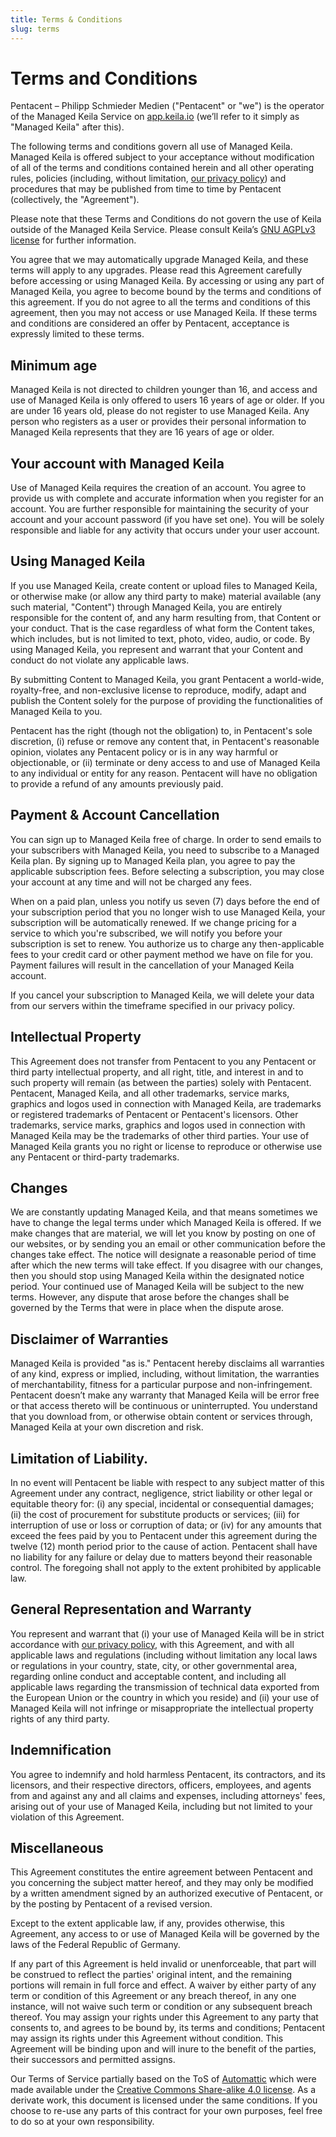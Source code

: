 ```yaml
---
title: Terms & Conditions
slug: terms
---
```

# Terms and Conditions

Pentacent – Philipp Schmieder Medien ("Pentacent" or "we") is the operator of the Managed Keila Service on [app.keila.io](https://app.keila.io) (we’ll refer to it simply as "Managed Keila" after this).

The following terms and conditions govern all use of Managed Keila. Managed Keila is offered subject to your acceptance without modification of all of the terms and conditions contained herein and all other operating rules, policies (including, without limitation, [our privacy policy](/privacy)) and procedures that may be published from time to time by Pentacent (collectively, the "Agreement").

Please note that these Terms and Conditions do not govern the use of Keila outside of the Managed Keila Service. Please consult Keila’s [GNU AGPLv3 license](https://github.com/pentacent/keila/blob/main/LICENSE.md) for further information.

You agree that we may automatically upgrade Managed Keila, and these terms will apply to any upgrades. Please read this Agreement carefully before accessing or using Managed Keila. By accessing or using any part of Managed Keila, you agree to become bound by the terms and conditions of this agreement. If you do not agree to all the terms and conditions of this agreement, then you may not access or use Managed Keila. If these terms and conditions are considered an offer by Pentacent, acceptance is expressly limited to these terms.

## Minimum age

Managed Keila is not directed to children younger than 16, and access and use of Managed Keila is only offered to users 16 years of age or older. If you are under 16 years old, please do not register to use Managed Keila. Any person who registers as a user or provides their personal information to Managed Keila represents that they are 16 years of age or older.

## Your account with Managed Keila

Use of Managed Keila requires the creation of an account. You agree to provide us with complete and accurate information when you register for an account. You are further responsible for maintaining the security of your account and your account password (if you have set one). You will be solely responsible and liable for any activity that occurs under your user account.

## Using Managed Keila

If you use Managed Keila, create content or upload files to Managed Keila, or otherwise make (or allow any third party to make) material available (any such material, "Content") through Managed Keila, you are entirely responsible for the content of, and any harm resulting from, that Content or your conduct. That is the case regardless of what form the Content takes, which includes, but is not limited to text, photo, video, audio, or code. By using Managed Keila, you represent and warrant that your Content and conduct do not violate any applicable laws.

By submitting Content to Managed Keila, you grant Pentacent a world-wide, royalty-free, and non-exclusive license to reproduce, modify, adapt and publish the Content solely for the purpose of providing the functionalities of Managed Keila to you.

Pentacent has the right (though not the obligation) to, in Pentacent's sole discretion, (i) refuse or remove any content that, in Pentacent's reasonable opinion, violates any Pentacent policy or is in any way harmful or objectionable, or (ii) terminate or deny access to and use of Managed Keila to any individual or entity for any reason. Pentacent will have no obligation to provide a refund of any amounts previously paid.

## Payment & Account Cancellation

You can sign up to Managed Keila free of charge. In order to send emails to your subscribers with Managed Keila, you need to subscribe to a Managed Keila plan.
By signing up to Managed Keila plan, you agree to pay the applicable subscription fees. Before selecting a subscription, you may close your account at any time and will not be charged any fees. 

When on a paid plan, unless you notify us seven (7) days before the end of your subscription period that you no longer wish to use Managed Keila, your subscription will be automatically renewed. If we change pricing for a service to which you're subscribed, we will notify you before your subscription is set to renew. You authorize us to charge any then-applicable fees to your credit card or other payment method we have on file for you. Payment failures will result in the cancellation of your Managed Keila account.

If you cancel your subscription to Managed Keila, we will delete your data from our servers within the timeframe specified in our privacy policy.

## Intellectual Property

This Agreement does not transfer from Pentacent to you any Pentacent or third party intellectual property, and all right, title, and interest in and to such property will remain (as between the parties) solely with Pentacent. Pentacent, Managed Keila, and all other trademarks, service marks, graphics and logos used in connection with Managed Keila, are trademarks or registered trademarks of Pentacent or Pentacent's licensors. Other trademarks, service marks, graphics and logos used in connection with Managed Keila may be the trademarks of other third parties. Your use of Managed Keila grants you no right or license to reproduce or otherwise use any Pentacent or third-party trademarks.

## Changes

We are constantly updating Managed Keila, and that means sometimes we have to change the legal terms under which Managed Keila is offered. If we make changes that are material, we will let you know by posting on one of our websites, or by sending you an email or other communication before the changes take effect. The notice will designate a reasonable period of time after which the new terms will take effect. If you disagree with our changes, then you should stop using Managed Keila within the designated notice period. Your continued use of Managed Keila will be subject to the new terms. However, any dispute that arose before the changes shall be governed by the Terms that were in place when the dispute arose.

## Disclaimer of Warranties

Managed Keila is provided "as is." Pentacent hereby disclaims all warranties of any kind, express or implied, including, without limitation, the warranties of merchantability, fitness for a particular purpose and non-infringement. Pentacent doesn’t make any warranty that Managed Keila will be error free or that access thereto will be continuous or uninterrupted. You understand that you download from, or otherwise obtain content or services through, Managed Keila at your own discretion and risk.

## Limitation of Liability.

In no event will Pentacent be liable with respect to any subject matter of this Agreement under any contract, negligence, strict liability or other legal or equitable theory for: (i) any special, incidental or consequential damages; (ii) the cost of procurement for substitute products or services; (iii) for interruption of use or loss or corruption of data; or (iv) for any amounts that exceed the fees paid by you to Pentacent under this agreement during the twelve (12) month period prior to the cause of action. Pentacent shall have no liability for any failure or delay due to matters beyond their reasonable control. The foregoing shall not apply to the extent prohibited by applicable law.

## General Representation and Warranty

You represent and warrant that (i) your use of Managed Keila will be in strict accordance with [our privacy policy](/privacy), with this Agreement, and with all applicable laws and regulations (including without limitation any local laws or regulations in your country, state, city, or other governmental area, regarding online conduct and acceptable content, and including all applicable laws regarding the transmission of technical data exported from the European Union or the country in which you reside) and (ii) your use of Managed Keila will not infringe or misappropriate the intellectual property rights of any third party.

## Indemnification

You agree to indemnify and hold harmless Pentacent, its contractors, and its licensors, and their respective directors, officers, employees, and agents from and against any and all claims and expenses, including attorneys' fees, arising out of your use of Managed Keila, including but not limited to your violation of this Agreement.

## Miscellaneous

This Agreement constitutes the entire agreement between Pentacent and you concerning the subject matter hereof, and they may only be modified by a written amendment signed by an authorized executive of Pentacent, or by the posting by Pentacent of a revised version.

Except to the extent applicable law, if any, provides otherwise, this Agreement, any access to or use of Managed Keila will be governed by the laws of the Federal Republic of Germany.

If any part of this Agreement is held invalid or unenforceable, that part will be construed to reflect the parties' original intent, and the remaining portions will remain in full force and effect. A waiver by either party of any term or condition of this Agreement or any breach thereof, in any one instance, will not waive such term or condition or any subsequent breach thereof. You may assign your rights under this Agreement to any party that consents to, and agrees to be bound by, its terms and conditions; Pentacent may assign its rights under this Agreement without condition. This Agreement will be binding upon and will inure to the benefit of the parties, their successors and permitted assigns.

<div class="footnote">

Our Terms of Service partially based on the ToS of [Automattic](https://automattic.com) which were made available under the [Creative Commons Share-alike 4.0 license](http://creativecommons.org/licenses/by-sa/4.0/). As a derivate work, this document is licensed under the same conditions. If you choose to re-use any parts of this contract for your own purposes, feel free to do so at your own responsibility.

</div>